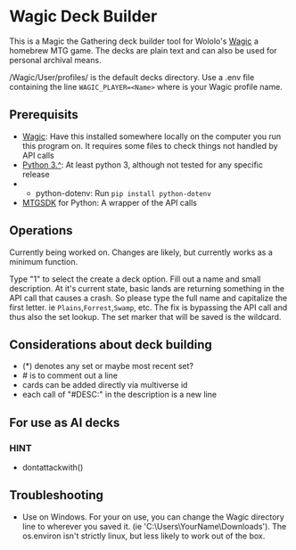 # Wagic Deck Builder

This is a Magic the Gathering deck builder tool for Wololo's [Wagic](https://github.com/WagicProject/wagic) a homebrew MTG game. The decks are plain text and can also be used for personal archival means.

/Wagic/User/profiles/<Name> is the default decks directory. Use a .env file containing the line ```WAGIC_PLAYER=<Name>``` where <Name> is your Wagic profile name.

## Prerequisits

 - [Wagic](https://github.com/WagicProject/wagic): Have this installed somewhere locally on the computer you run this program on. It requires some files to check things not handled by API calls
 - [Python 3.^](https://www.python.org/): At least python 3, although not tested for any specific release
 - - python-dotenv: Run ```pip install python-dotenv```
 - [MTGSDK](https://docs.magicthegathering.io/#documentationsdks) for Python: A wrapper of the API calls


## Operations

Currently being worked on. Changes are likely, but currently works as a minimum function.

Type "1" to select the create a deck option. Fill out a name and small description. At it's current state, basic lands are returning something in the API call that causes a crash. So please type the full name and capitalize the first letter. ie ```Plains```,```Forrest```,```Swamp```, etc. The fix is bypassing the API call and thus also the set lookup. The set marker that will be saved is the wildcard.

## Considerations about deck building
 - (*) denotes any set or maybe most recent set?
 - \# is to comment out a line
 - cards can be added directly via multiverse id
 - each call of "#DESC:" in the description is a new line

## For use as AI decks
### HINT
 - dontattackwith(<card name>)

## Troubleshooting

 - Use on Windows. For your on use, you can change the Wagic directory line to wherever you saved it. (ie 'C:\Users\YourName\Downloads'). The os.environ isn't strictly linux, but less likely to work out of the box.
